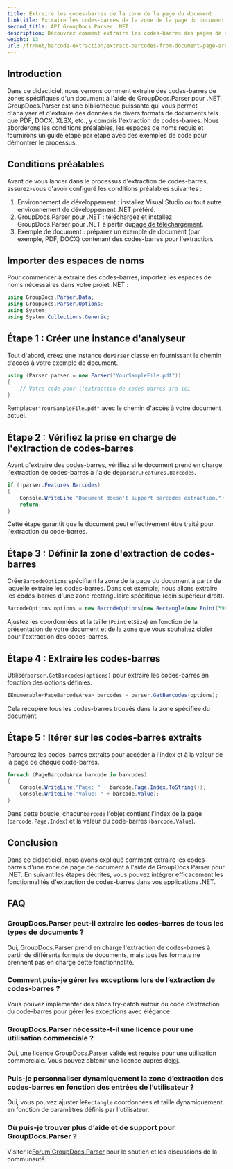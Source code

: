```yaml
---
title: Extraire les codes-barres de la zone de la page du document
linktitle: Extraire les codes-barres de la zone de la page du document
second_title: API GroupDocs.Parser .NET
description: Découvrez comment extraire les codes-barres des pages de documents à l'aide de GroupDocs.Parser pour .NET. Améliorez vos capacités de traitement de documents avec ce didacticiel étape par étape.
weight: 13
url: /fr/net/barcode-extraction/extract-barcodes-from-document-page-area/
---
```

## Introduction
Dans ce didacticiel, nous verrons comment extraire des codes-barres de zones spécifiques d'un document à l'aide de GroupDocs.Parser pour .NET. GroupDocs.Parser est une bibliothèque puissante qui vous permet d'analyser et d'extraire des données de divers formats de documents tels que PDF, DOCX, XLSX, etc., y compris l'extraction de codes-barres. Nous aborderons les conditions préalables, les espaces de noms requis et fournirons un guide étape par étape avec des exemples de code pour démontrer le processus.
## Conditions préalables
Avant de vous lancer dans le processus d'extraction de codes-barres, assurez-vous d'avoir configuré les conditions préalables suivantes :
1. Environnement de développement : installez Visual Studio ou tout autre environnement de développement .NET préféré.
2.  GroupDocs.Parser pour .NET : téléchargez et installez GroupDocs.Parser pour .NET à partir du[page de téléchargement](https://releases.groupdocs.com/parser/net/).
3. Exemple de document : préparez un exemple de document (par exemple, PDF, DOCX) contenant des codes-barres pour l'extraction.

## Importer des espaces de noms
Pour commencer à extraire des codes-barres, importez les espaces de noms nécessaires dans votre projet .NET :
```csharp
using GroupDocs.Parser.Data;
using GroupDocs.Parser.Options;
using System;
using System.Collections.Generic;
```
## Étape 1 : Créer une instance d'analyseur
 Tout d'abord, créez une instance de`Parser` classe en fournissant le chemin d’accès à votre exemple de document.
```csharp
using (Parser parser = new Parser("YourSampleFile.pdf"))
{
    // Votre code pour l'extraction de codes-barres ira ici
}
```
 Remplacer`"YourSampleFile.pdf"` avec le chemin d'accès à votre document actuel.
## Étape 2 : Vérifiez la prise en charge de l'extraction de codes-barres
 Avant d'extraire des codes-barres, vérifiez si le document prend en charge l'extraction de codes-barres à l'aide de`parser.Features.Barcodes`.
```csharp
if (!parser.Features.Barcodes)
{
    Console.WriteLine("Document doesn't support barcodes extraction.");
    return;
}
```
Cette étape garantit que le document peut effectivement être traité pour l'extraction du code-barres.
## Étape 3 : Définir la zone d'extraction de codes-barres
 Créer`BarcodeOptions` spécifiant la zone de la page du document à partir de laquelle extraire les codes-barres. Dans cet exemple, nous allons extraire les codes-barres d'une zone rectangulaire spécifique (coin supérieur droit).
```csharp
BarcodeOptions options = new BarcodeOptions(new Rectangle(new Point(590, 80), new Size(150, 150)));
```
Ajustez les coordonnées et la taille (`Point` et`Size`) en fonction de la présentation de votre document et de la zone que vous souhaitez cibler pour l'extraction des codes-barres.
## Étape 4 : Extraire les codes-barres
 Utiliser`parser.GetBarcodes(options)` pour extraire les codes-barres en fonction des options définies.
```csharp
IEnumerable<PageBarcodeArea> barcodes = parser.GetBarcodes(options);
```
Cela récupère tous les codes-barres trouvés dans la zone spécifiée du document.
## Étape 5 : Itérer sur les codes-barres extraits
Parcourez les codes-barres extraits pour accéder à l'index et à la valeur de la page de chaque code-barres.
```csharp
foreach (PageBarcodeArea barcode in barcodes)
{
    Console.WriteLine("Page: " + barcode.Page.Index.ToString());
    Console.WriteLine("Value: " + barcode.Value);
}
```
 Dans cette boucle, chacun`barcode` l'objet contient l'index de la page (`barcode.Page.Index`) et la valeur du code-barres (`barcode.Value`).

## Conclusion
Dans ce didacticiel, nous avons expliqué comment extraire les codes-barres d'une zone de page de document à l'aide de GroupDocs.Parser pour .NET. En suivant les étapes décrites, vous pouvez intégrer efficacement les fonctionnalités d'extraction de codes-barres dans vos applications .NET.

## FAQ
### GroupDocs.Parser peut-il extraire les codes-barres de tous les types de documents ?
Oui, GroupDocs.Parser prend en charge l'extraction de codes-barres à partir de différents formats de documents, mais tous les formats ne prennent pas en charge cette fonctionnalité.
### Comment puis-je gérer les exceptions lors de l’extraction de codes-barres ?
Vous pouvez implémenter des blocs try-catch autour du code d’extraction du code-barres pour gérer les exceptions avec élégance.
### GroupDocs.Parser nécessite-t-il une licence pour une utilisation commerciale ?
Oui, une licence GroupDocs.Parser valide est requise pour une utilisation commerciale. Vous pouvez obtenir une licence auprès de[ici](https://purchase.groupdocs.com/buy).
### Puis-je personnaliser dynamiquement la zone d’extraction des codes-barres en fonction des entrées de l’utilisateur ?
 Oui, vous pouvez ajuster le`Rectangle` coordonnées et taille dynamiquement en fonction de paramètres définis par l'utilisateur.
### Où puis-je trouver plus d’aide et de support pour GroupDocs.Parser ?
 Visiter le[Forum GroupDocs.Parser](https://forum.groupdocs.com/c/parser/17) pour le soutien et les discussions de la communauté.